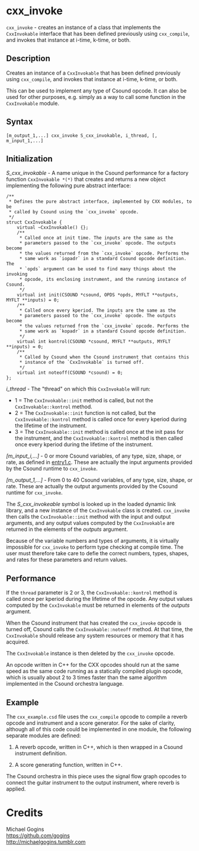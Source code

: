 # cxx_invoke

`cxx_invoke` - creates an instance of a class that implements the 
`CxxInvokable` interface that has been defined previously using 
`cxx_compile`, and invokes that instance at i-time, k-time, or both.

## Description

Creates an instance of a `CxxInvokable` that has been defined previously 
using `cxx_compile`, and invokes that instance at i-time, k-time, or both. 

This can be used to implement any type of Csound opcode. It can also be used 
for other purposes, e.g. simply as a way to call some function in the 
`CxxInvokable` module.

## Syntax
```
[m_output_1,...] cxx_invoke S_cxx_invokable, i_thread, [, m_input_1,...]
```
## Initialization

*S_cxx_invokable* - A name unique in the Csound performance for a factory 
function `CxxInvokable *(*)` that creates and returns a new object 
implementing the following pure abstract interface:
```
/**
 * Defines the pure abstract interface, implemented by CXX modules, to be 
 * called by Csound using the `cxx_invoke` opcode.
 */
struct CxxInvokable {
	virtual ~CxxInvokable() {};
	/**
	 * Called once at init time. The inputs are the same as the 
	 * parameters passed to the `cxx_invoke` opcode. The outputs become 
	 * the values returned from the `cxx_invoke` opcode. Performs the 
	 * same work as `iopadr` in a standard Csound opcode definition. The 
	 * `opds` argument can be used to find many things about the invoking 
	 * opcode, its enclosing instrument, and the running instance of Csound.
	 */
	virtual int init(CSOUND *csound, OPDS *opds, MYFLT **outputs, MYFLT **inputs) = 0;
	/**
	 * Called once every kperiod. The inputs are the same as the 
	 * parameters passed to the `cxx_invoke` opcode. The outputs become 
	 * the values returned from the `cxx_invoke` opcode. Performs the 
	 * same work as `kopadr` in a standard Csound opcode definition.
	 */
	virtual int kontrol(CSOUND *csound, MYFLT **outputs, MYFLT **inputs) = 0;
	/**
	 * Called by Csound when the Csound instrument that contains this 
	 * instance of the `CxxInvokable` is turned off.
	 */
	virtual int noteoff(CSOUND *csound) = 0;
};
```
*i_thread* - The "thread" on which this `CxxInvokable` will run:

-  1 = The `CxxInvokable::init` method is called, but not the 
   `CxxInvokable::kontrol` method.
-  2 = The `CxxInvokable::init` function is not called, but the
   `CxxInvokable::kontrol` method is called once for every 
   kperiod during the lifetime of the instrument.
-  3 = The `CxxInvokable::init` method is called once at the 
   init pass for the instrument, and the `CxxInvokable::kontrol` 
   method is then called once every kperiod during the lifetime of the 
   instrument.

*[m_input_i,...]* - 0 or more Csound variables, of any type, size, shape, or 
rate, as defined in [entry1.c](https://github.com/csound/csound/blob/develop/Engine/entry1.c). 
These are actually the input arguments provided by the Csound runtime to `cxx_invoke`.

*[m_output_1,...]* - From 0 to 40 Csound variables, of any type, size, 
shape, or rate. These are actually the output arguments provided by the Csound 
runtime for `cxx_invoke`.

The *S_cxx_invokeable* symbol is looked up in the loaded dynamic link library, 
and a new instance of the `CxxInvokable` class is created. `cxx_invoke` then 
calls the `CxxInvokable::init` method with the input and output arguments, and 
any output values computed by the `CxxInvokable` are returned in the elements 
of the *outputs* argument.

Because of the variable numbers and types of arguments, it is virtually 
impossible for `cxx_invoke` to perform type checking at compile time. The user 
must therefore take care to defie the correct numbers, types, shapes, and 
rates for these parameters and return values. 

## Performance

If the `thread` parameter is 2 or 3, the `CxxInvokable::kontrol` method is 
called once per kperiod during the lifetime of the opcode. Any output values 
computed by the `CxxInvokable` must be returned in elements of the *outputs* 
argument.

When the Csound instrument that has created the `cxx_invoke` opcode is 
turned off, Csound calls the `CxxInvokable::noteoff` method. At that 
time, the `CxxInvokable` should release any system resources or memory 
that it has acquired.

The `CxxInvokable` instance is then deleted by the `cxx_invoke` opcode.

An opcode written in C++ for the CXX opcodes should run at the same speed 
as the same code running as a statically compiled plugin opcode, which is 
usually about 2 to 3 times faster than the same algorithm implemented in the 
Csound orchestra language.

## Example

The `cxx_example.csd` file uses the `cxx_compile` opcode to compile a reverb 
opcode and instrument and a score generator. For the sake of clarity, although 
all of this code could be implemented in one module, the following separate 
modules are 
defined:

1. A reverb opcode, written in C++, which is then wrapped in a Csound instrument 
   definition.
   
2. A score generating function, written in C++.
   
The Csound orchestra in this piece uses the signal flow graph opcodes to connect 
the guitar instrument to the output instrument, where reverb is applied.

# Credits

Michael Gogins<br>
https://github.com/gogins<br>
http://michaelgogins.tumblr.com

